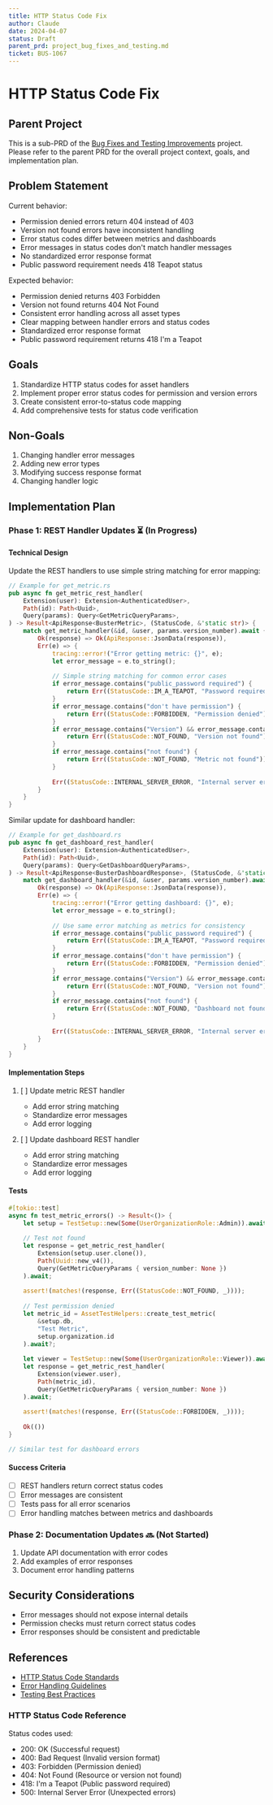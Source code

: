 ```yaml
---
title: HTTP Status Code Fix
author: Claude
date: 2024-04-07
status: Draft
parent_prd: project_bug_fixes_and_testing.md
ticket: BUS-1067
---
```


# HTTP Status Code Fix

## Parent Project

This is a sub-PRD of the [Bug Fixes and Testing Improvements](project_bug_fixes_and_testing.md) project. Please refer to the parent PRD for the overall project context, goals, and implementation plan.

## Problem Statement

<!-- 
Clearly articulate the problem you're solving. Include:
- Current state and behavior
- Expected behavior
- How this fits into the larger project
- Specific pain points this component addresses
-->

Current behavior:
- Permission denied errors return 404 instead of 403
- Version not found errors have inconsistent handling
- Error status codes differ between metrics and dashboards
- Error messages in status codes don't match handler messages
- No standardized error response format
- Public password requirement needs 418 Teapot status

Expected behavior:
- Permission denied returns 403 Forbidden
- Version not found returns 404 Not Found
- Consistent error handling across all asset types
- Clear mapping between handler errors and status codes
- Standardized error response format
- Public password requirement returns 418 I'm a Teapot

## Goals

1. Standardize HTTP status codes for asset handlers
2. Implement proper error status codes for permission and version errors
3. Create consistent error-to-status code mapping
4. Add comprehensive tests for status code verification

## Non-Goals

1. Changing handler error messages
2. Adding new error types
3. Modifying success response format
4. Changing handler logic

## Implementation Plan

### Phase 1: REST Handler Updates ⏳ (In Progress)

#### Technical Design

Update the REST handlers to use simple string matching for error mapping:

```rust
// Example for get_metric.rs
pub async fn get_metric_rest_handler(
    Extension(user): Extension<AuthenticatedUser>,
    Path(id): Path<Uuid>,
    Query(params): Query<GetMetricQueryParams>,
) -> Result<ApiResponse<BusterMetric>, (StatusCode, &'static str)> {
    match get_metric_handler(&id, &user, params.version_number).await {
        Ok(response) => Ok(ApiResponse::JsonData(response)),
        Err(e) => {
            tracing::error!("Error getting metric: {}", e);
            let error_message = e.to_string();
            
            // Simple string matching for common error cases
            if error_message.contains("public_password required") {
                return Err((StatusCode::IM_A_TEAPOT, "Password required for public access"));
            }
            if error_message.contains("don't have permission") {
                return Err((StatusCode::FORBIDDEN, "Permission denied"));
            }
            if error_message.contains("Version") && error_message.contains("not found") {
                return Err((StatusCode::NOT_FOUND, "Version not found"));
            }
            if error_message.contains("not found") {
                return Err((StatusCode::NOT_FOUND, "Metric not found"));
            }
            
            Err((StatusCode::INTERNAL_SERVER_ERROR, "Internal server error"))
        }
    }
}
```

Similar update for dashboard handler:
```rust
// Example for get_dashboard.rs
pub async fn get_dashboard_rest_handler(
    Extension(user): Extension<AuthenticatedUser>,
    Path(id): Path<Uuid>,
    Query(params): Query<GetDashboardQueryParams>,
) -> Result<ApiResponse<BusterDashboardResponse>, (StatusCode, &'static str)> {
    match get_dashboard_handler(&id, &user, params.version_number).await {
        Ok(response) => Ok(ApiResponse::JsonData(response)),
        Err(e) => {
            tracing::error!("Error getting dashboard: {}", e);
            let error_message = e.to_string();
            
            // Use same error matching as metrics for consistency
            if error_message.contains("public_password required") {
                return Err((StatusCode::IM_A_TEAPOT, "Password required for public access"));
            }
            if error_message.contains("don't have permission") {
                return Err((StatusCode::FORBIDDEN, "Permission denied"));
            }
            if error_message.contains("Version") && error_message.contains("not found") {
                return Err((StatusCode::NOT_FOUND, "Version not found"));
            }
            if error_message.contains("not found") {
                return Err((StatusCode::NOT_FOUND, "Dashboard not found"));
            }
            
            Err((StatusCode::INTERNAL_SERVER_ERROR, "Internal server error"))
        }
    }
}
```

#### Implementation Steps
1. [ ] Update metric REST handler
   - Add error string matching
   - Standardize error messages
   - Add error logging

2. [ ] Update dashboard REST handler
   - Add error string matching
   - Standardize error messages
   - Add error logging

#### Tests

```rust
#[tokio::test]
async fn test_metric_errors() -> Result<()> {
    let setup = TestSetup::new(Some(UserOrganizationRole::Admin)).await?;
    
    // Test not found
    let response = get_metric_rest_handler(
        Extension(setup.user.clone()),
        Path(Uuid::new_v4()),
        Query(GetMetricQueryParams { version_number: None })
    ).await;
    
    assert!(matches!(response, Err((StatusCode::NOT_FOUND, _))));
    
    // Test permission denied
    let metric_id = AssetTestHelpers::create_test_metric(
        &setup.db,
        "Test Metric",
        setup.organization.id
    ).await?;
    
    let viewer = TestSetup::new(Some(UserOrganizationRole::Viewer)).await?;
    let response = get_metric_rest_handler(
        Extension(viewer.user),
        Path(metric_id),
        Query(GetMetricQueryParams { version_number: None })
    ).await;
    
    assert!(matches!(response, Err((StatusCode::FORBIDDEN, _))));
    
    Ok(())
}

// Similar test for dashboard errors
```

#### Success Criteria
- [ ] REST handlers return correct status codes
- [ ] Error messages are consistent
- [ ] Tests pass for all error scenarios
- [ ] Error handling matches between metrics and dashboards

### Phase 2: Documentation Updates 🔜 (Not Started)

1. Update API documentation with error codes
2. Add examples of error responses
3. Document error handling patterns

## Security Considerations

- Error messages should not expose internal details
- Permission checks must return correct status codes
- Error responses should be consistent and predictable

## References

- [HTTP Status Code Standards](link_to_standards)
- [Error Handling Guidelines](link_to_guidelines)
- [Testing Best Practices](link_to_practices)

### HTTP Status Code Reference

Status codes used:
- 200: OK (Successful request)
- 400: Bad Request (Invalid version format)
- 403: Forbidden (Permission denied)
- 404: Not Found (Resource or version not found)
- 418: I'm a Teapot (Public password required)
- 500: Internal Server Error (Unexpected errors) 